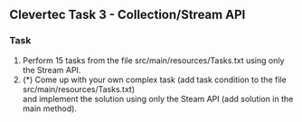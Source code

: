 ## **Clevertec Task 3 - Collection/Stream API**

### **Task**

1. Perform 15 tasks from the file src/main/resources/Tasks.txt using only the Stream API.
2. (*) Come up with your own complex task (add task condition to the file src/main/resources/Tasks.txt)  
   and implement the solution using only the Steam API (add solution in the main method).
